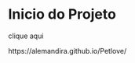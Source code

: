 <!DOCTYPE html>
<html lang="pt">
<head>
    <meta charset="UTF-8">
    <meta http-equiv="X-UA-Compatible" content="IE=edge">
    <meta name="viewport" content="width=device-width, initial-scale=1.0">
    <title>Pet love</title>
</head>
<body>
    <h1>Inicio do Projeto</h1> 
    clique aqui
    <p> https://alemandira.github.io/Petlove/</p>
    
</body>
</html>
